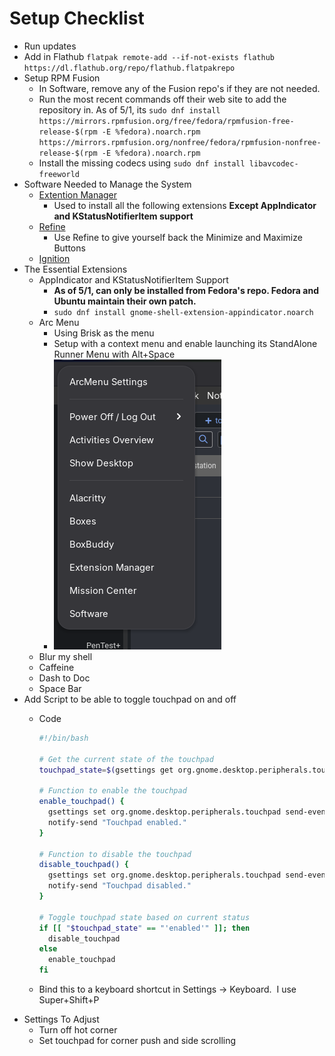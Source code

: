 # Setup Checklist

- Run updates
- Add in Flathub `flatpak remote-add --if-not-exists flathub https://dl.flathub.org/repo/flathub.flatpakrepo`
- Setup RPM Fusion
    - In Software, remove any of the Fusion repo's if they are not needed.
    - Run the most recent commands off their web site to add the repository in. As of 5/1, its `sudo dnf install https://mirrors.rpmfusion.org/free/fedora/rpmfusion-free-release-$(rpm -E %fedora).noarch.rpm https://mirrors.rpmfusion.org/nonfree/fedora/rpmfusion-nonfree-release-$(rpm -E %fedora).noarch.rpm`
    - Install the missing codecs using `sudo dnf install libavcodec-freeworld`
- Software Needed to Manage the System
    - [Extention Manager](https://flathub.org/apps/com.mattjakeman.ExtensionManager)
        - Used to install all the following extensions **Except AppIndicator and KStatusNotifierItem support**
    - [Refine](https://flathub.org/apps/page.tesk.Refine)
        - Use Refine to give yourself back the Minimize and Maximize Buttons
    - [Ignition](https://flathub.org/apps/io.github.flattool.Ignition)
- The Essential Extensions
    - AppIndicator and KStatusNotifierItem Support
        - **As of 5/1, can only be installed from Fedora's repo. Fedora and Ubuntu maintain their own patch.**
        - `sudo dnf install gnome-shell-extension-appindicator.noarch`
    - Arc Menu
        - Using Brisk as the menu
        - Setup with a context menu and enable launching its StandAlone Runner Menu with Alt+Space
        - ![9abd6219e58deb72ece786c6b2af4dc0.png](9abd6219e58deb72ece786c6b2af4dc0.png)
    - Blur my shell
    - Caffeine
    - Dash to Doc
    - Space Bar
- Add Script to be able to toggle touchpad on and off
    - Code  
        
        ```Bash
        #!/bin/bash
        
        # Get the current state of the touchpad
        touchpad_state=$(gsettings get org.gnome.desktop.peripherals.touchpad send-events)
        
        # Function to enable the touchpad
        enable_touchpad() {
          gsettings set org.gnome.desktop.peripherals.touchpad send-events 'enabled'
          notify-send "Touchpad enabled."
        }
        
        # Function to disable the touchpad
        disable_touchpad() {
          gsettings set org.gnome.desktop.peripherals.touchpad send-events 'disabled'
          notify-send "Touchpad disabled."
        }
        
        # Toggle touchpad state based on current status
        if [[ "$touchpad_state" == "'enabled'" ]]; then
          disable_touchpad
        else
          enable_touchpad
        fi
        ```
        
    - Bind this to a keyboard shortcut in Settings -> Keyboard.  I use Super+Shift+P
 - Settings To Adjust
	 - Turn off hot corner
	 - Set touchpad for corner push and side scrolling
